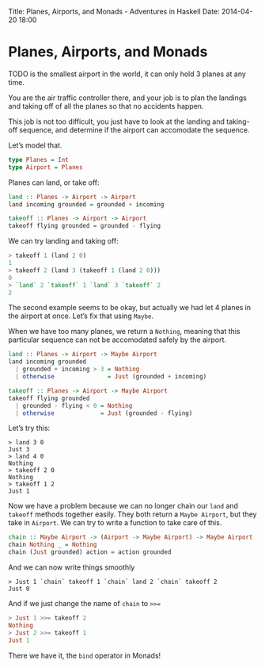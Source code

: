 Title: Planes, Airports, and Monads - Adventures in Haskell
Date: 2014-04-20 18:00

Planes, Airports, and Monads
============================

TODO is the smallest airport in the world, it can only hold 3 planes at
any time.

You are the air traffic controller there, and your job is to
plan the landings and taking off of all the planes so that no accidents
happen.

This job is not too difficult, you just have to look at the
landing and taking-off sequence, and determine if the airport can
accomodate the sequence.

Let’s model that.

```haskell
type Planes = Int
type Airport = Planes
```

Planes can land, or take off:
```haskell
land :: Planes -> Airport -> Airport
land incoming grounded = grounded + incoming

takeoff :: Planes -> Airport -> Airport
takeoff flying grounded = grounded - flying
```

We can try landing and taking off:

```haskell
> takeoff 1 (land 2 0)
1
> takeoff 2 (land 3 (takeoff 1 (land 2 0)))
0
> `land` 2 `takeoff` 1 `land` 3 `takeoff` 2
2
```

The second example seems to be okay, but actually we had let 4 planes in
the airport at once. Let’s fix that using `Maybe`.

When we have too many
planes, we return a `Nothing`, meaning that this particular sequence can
not be accomodated safely by the airport.

```haskell
land :: Planes -> Airport -> Maybe Airport
land incoming grounded
  | grounded + incoming > 3 = Nothing
  | otherwise               = Just (grounded + incoming)

takeoff :: Planes -> Airport -> Maybe Airport
takeoff flying grounded
  | grounded - flying < 0 = Nothing
  | otherwise             = Just (grounded - flying)
```

Let’s try this:

```
> land 3 0
Just 3
> land 4 0
Nothing
> takeoff 2 0
Nothing
> takeoff 1 2
Just 1
```

Now we have a problem because we can no longer chain our `land` and
`takeoff` methods together easily. They both return a `Maybe Airport`,
but they take in `Airport`. We can try to write a function to take care
of this.

```haskell
chain :: Maybe Airport -> (Airport -> Maybe Airport) -> Maybe Airport
chain Nothing _ = Nothing
chain (Just grounded) action = action grounded
```

And we can now write things smoothly
```
> Just 1 `chain` takeoff 1 `chain` land 2 `chain` takeoff 2
Just 0
```

And if we just change the name of `chain` to `>>=`

```haskell
> Just 1 >>= takeoff 2
Nothing
> Just 2 >>= takeoff 1
Just 1
```

There we have it, the `bind` operator in Monads!
